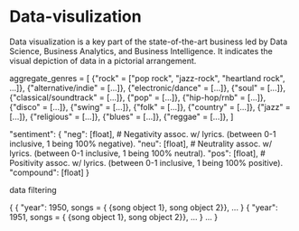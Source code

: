 # Data-visulization
Data visualization is a key part of the state-of-the-art business led by Data Science, Business Analytics, and Business Intelligence. It indicates the visual depiction of data in a pictorial arrangement.

aggregate_genres = [
{"rock" = ["pop rock", "jazz-rock", "heartland rock", ...]},
{"alternative/indie" = [...]},
{"electronic/dance" = [...]},
{"soul" = [...]},
{"classical/soundtrack" = [...]},
{"pop" = [...]},
{"hip-hop/rnb" = [...]},
{"disco" = [...]},
{"swing" = [...]},
{"folk" = [...]},
{"country" = [...]},
{"jazz" = [...]},
{"religious" = [...]},
{"blues" = [...]},
{"reggae" = [...]},
]

"sentiment": {
    "neg": [float],             # Negativity assoc. w/ lyrics. (between 0-1 inclusive, 1 being 100% negative).
    "neu": [float],             # Neutrality assoc. w/ lyrics. (between 0-1 inclusive, 1 being 100% neutral).
    "pos": [float],             # Positivity assoc. w/ lyrics. (between 0-1 inclusive, 1 being 100% positive).
    "compound": [float]
}

data filtering

{
    {
        "year": 1950,
        songs = {
            {song object 1},
            song object 2}},
            ...
    }
    {
        "year": 1951,
        songs = {
            {song object 1},
            song object 2}},
            ...
    }
    ...
}
